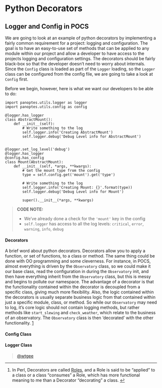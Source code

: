 <h1 id="python-decorators">Python Decorators</h1>



<h2 id="logger-and-config-in-pocs">Logger and Config in POCS</h2>

<p>We are going to look at an example of python decorators by implementing a fairly common requirement for a project: logging and configuration. The goal is to have an easy-to-use set of methods that can be applied to any module within our project and allow a developer to have access to the projects logging and configuration settings. The decorators should be fairly black-box so that the developer doesn’t need to worry about internals. Since the <code>Config</code> class is loaded as part of the <code>Logger</code> loading, so the <code>Logger</code> class can be configured from the config file, we are going to take a look at <code>Config</code> first.</p>

<p>Before we begin, however, here is what we want our developers to be able to do:</p>



<pre class="prettyprint prettyprinted"><code><span class="kwd">import</span><span class="pln"> panoptes</span><span class="pun">.</span><span class="pln">utils</span><span class="pun">.</span><span class="pln">logger </span><span class="kwd">as</span><span class="pln"> logger
</span><span class="kwd">import</span><span class="pln"> panoptes</span><span class="pun">.</span><span class="pln">utils</span><span class="pun">.</span><span class="pln">config </span><span class="kwd">as</span><span class="pln"> config

</span><span class="lit">@logger</span><span class="pun">.</span><span class="pln">has_logger
</span><span class="kwd">class</span><span class="pln"> </span><span class="typ">AbstractMount</span><span class="pun">():</span><span class="pln">
    </span><span class="kwd">def</span><span class="pln"> __init__</span><span class="pun">(</span><span class="kwd">self</span><span class="pun">):</span><span class="pln">        
        </span><span class="com"># Write something to the log</span><span class="pln">
        </span><span class="kwd">self</span><span class="pun">.</span><span class="pln">logger</span><span class="pun">.</span><span class="pln">info</span><span class="pun">(</span><span class="str">'Creating AbstractMount'</span><span class="pun">)</span><span class="pln">
        </span><span class="kwd">self</span><span class="pun">.</span><span class="pln">logger</span><span class="pun">.</span><span class="pln">debug</span><span class="pun">(</span><span class="str">'Debug Level info for AbstractMount'</span><span class="pun">)</span><span class="pln">


</span><span class="lit">@logger</span><span class="pun">.</span><span class="pln">set_log_level</span><span class="pun">(</span><span class="str">'debug'</span><span class="pun">)</span><span class="pln">
</span><span class="lit">@logger</span><span class="pun">.</span><span class="pln">has_logger
</span><span class="lit">@config</span><span class="pun">.</span><span class="pln">has_config
</span><span class="kwd">class</span><span class="pln"> </span><span class="typ">Mount</span><span class="pun">(</span><span class="typ">AbstractMount</span><span class="pun">):</span><span class="pln">
    </span><span class="kwd">def</span><span class="pln"> __init__</span><span class="pun">(</span><span class="kwd">self</span><span class="pun">,</span><span class="pln"> </span><span class="pun">*</span><span class="pln">args</span><span class="pun">,</span><span class="pln"> </span><span class="pun">**</span><span class="pln">kwargs</span><span class="pun">):</span><span class="pln">
        </span><span class="com"># Get the mount type from the config</span><span class="pln">
        type </span><span class="pun">=</span><span class="pln"> </span><span class="kwd">self</span><span class="pun">.</span><span class="pln">config</span><span class="pun">.</span><span class="kwd">get</span><span class="pun">(</span><span class="str">'mount'</span><span class="pun">).</span><span class="kwd">get</span><span class="pun">(</span><span class="str">'type'</span><span class="pun">)</span><span class="pln">

        </span><span class="com"># Write something to the log</span><span class="pln">
        </span><span class="kwd">self</span><span class="pun">.</span><span class="pln">logger</span><span class="pun">.</span><span class="pln">info</span><span class="pun">(</span><span class="str">'Creating Mount: {}'</span><span class="pun">.</span><span class="pln">format</span><span class="pun">(</span><span class="pln">type</span><span class="pun">))</span><span class="pln">
        </span><span class="kwd">self</span><span class="pun">.</span><span class="pln">logger</span><span class="pun">.</span><span class="pln">debug</span><span class="pun">(</span><span class="str">'Debug Level info for Mount'</span><span class="pun">)</span><span class="pln">

        </span><span class="kwd">super</span><span class="pun">().</span><span class="pln">__init__</span><span class="pun">(*</span><span class="pln">args</span><span class="pun">,</span><span class="pln"> </span><span class="pun">**</span><span class="pln">kwargs</span><span class="pun">)</span></code></pre>

<blockquote>
  <p><strong>CODE NOTE:</strong></p>
  
  <ul>
  <li>We’ve already done a check for the <code>'mount'</code> key in the config</li>
  <li><code>self.logger</code> has access to all the log levels: <code>critical</code>, <code>error</code>, <code>warning</code>, <code>info</code>, <code>debug</code></li>
  </ul>
</blockquote>



<h4 id="decorators">Decorators</h4>

<p>A brief word about python decorators. Decorators allow you to apply a function, or set of functions, to a class or method. The same thing could be done with OO programming and some cleverness. For instance, in POCS, almost everything is driven by the <code>Observatory</code> class, so we could make it our base class, read the configuration in during the <code>Observatory</code> init, and then have everything inherit from the <code>Observatory</code> class, but this is messy and begins to pollute our namespace. The advantage of a decorator is that the functionality contained within the decorator is decoupled from a specific class, giving much more flexibility. Also, the logic contained within the decorators is usually separate business logic from that contained within just a specific module, class, or method. So while our <code>Observatory</code> may need to log, it’s core logic should not contain logging methods, but rather methods like <code>start_slewing</code> and <code>check_weather</code>, which relate to the business of an observatory. The <code>Observatory</code> class is then ‘decorated’ with the other functionality. <a href="#fn:perl-roles" id="fnref:perl-roles" title="See footnote" class="footnote">1</a>

</p>

<h4 id="config-class">Config Class</h4>



<h4 id="logger-class">Logger Class</h4>

<blockquote>
  <p><a href="https://github.com/wtgee" title="@wtgee">@wtgee</a></p>
</blockquote>

<div class="footnotes"><hr><ol><li id="fn:perl-roles">In Perl, Decorators are called <a href="http://perldoc.perl.org/perlootut.html#Roles">Roles</a>, and a Role is said to be “applied” to a class or a class “consumes” a Role, which has more functional meaning to me than a Decorator “decorating” a class. <a href="#fnref:perl-roles" title="Return to article" class="reversefootnote">↩</a></li></ol></div>
